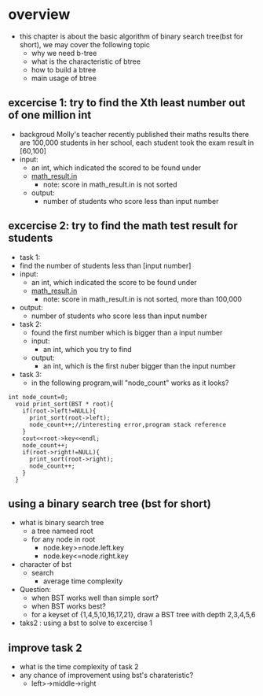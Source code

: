 # overview
- this chapter is about the basic algorithm of binary search tree(bst for short), we may cover the following topic
  - why we need b-tree
  - what is the characteristic of btree
  - how to build a btree
  - main usage of btree
## excercise 1: try to find the Xth least number out of one million int
- backgroud
  Molly's teacher recently published their maths results
  there are 100,000 students in her school, each  student took the exam
  result in [60,100]
- input: 
    - an int, which indicated the scored to be found under
    - [math_result.in]()
      - note: score in math_result.in is not sorted
  - output:
    - number of students who score less than input number

## excercise 2: try to find the math test result for students
-  task 1:
  - find the number of students less than [input number]
  - input: 
    - an int, which indicated the score to be found under
    - [math_result.in]()
      - note: score in math_result.in is not sorted, more than 100,000
  - output:
    - number of students who score less than input number
- task 2:
  -  found the first number which is bigger than a input number
  -  input:
     -  an int, which you try to find 
  -  output:
     -  an int, which is the first nuber bigger than the input number
- task 3:
  - in the following program,will "node_count" works as it looks?

```
int node_count=0;
  void print_sort(BST * root){
    if(root->left!=NULL){
      print_sort(root->left);
      node_count++;//interesting error,program stack reference
    }
    cout<<root->key<<endl;
    node_count++;
    if(root->right!=NULL){
      print_sort(root->right);
      node_count++;
    }
  }

```

## using a binary search tree (bst for short)
- what is binary search tree 
  - a tree nameed root
  - for any node in root
    - node.key>=node.left.key
    - node.key<=node.right.key
- character of bst
  - search 
    - average time complexity
- Question:
  - when BST works well than simple sort?
  - when BST works best?
  - for a keyset of {1,4,5,10,16,17,21}, draw a BST tree with depth 2,3,4,5,6
- taks2 : using a bst to solve to excercise 1 

## improve  task 2
- what is the time complexity of task 2
- any chance of improvement using bst's charateristic?
  - left>->middle->right
        
